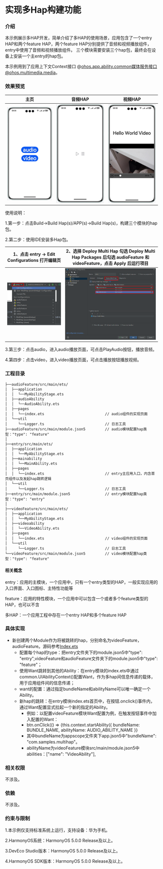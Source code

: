 
# 实现多Hap构建功能

### 介绍

本示例展示多HAP开发，简单介绍了多HAP的使用场景，应用包含了一个entry HAP和两个feature HAP，两个feature HAP分别提供了音频和视频播放组件，entry中使用了音频和视频播放组件。 三个模块需要安装三个hap包，最终会在设备上安装一个主entry的hap包。

本示例用到了应用上下文Context接口 @ohos.app.ability.common媒体服务接口@ohos.multimedia.media。

### 效果预览

| 主页                               | 音频HAP                              | 视频HAP                              |
|----------------------------------|------------------------------------|------------------------------------|
| ![](screenshots/device/home.png) | ![](screenshots/device/audio.png) | ![](screenshots/device/video.png) |

使用说明：

1.第一步：点击Build->Build Hap(s)/APP(s)->Build Hap(s)，构建三个模块的hap包。

2.第二步：使用IDE安装多Hap包。

| 1、点击 entry -> Edit Configurations 打开编辑页 | 2、选择 Deploy Multi Hap 勾选 Deploy Multi Hap Packages 后勾选 audioFeature 和 videoFeature，点击 Apply 后运行项目 |
|-----------------------------------------|---------------------------------------------------------------------------------------------------|
| ![Edit](screenshots/device/edit.png)    | ![deploy](screenshots/device/deploy.png)                                                          |

3.第三步：点击audio，进入audio播放页面，可点击PlayAudio按钮，播放音频。

4.第四步：点击video，进入video播放页面，可点击播放按钮播放视频。

### 工程目录

```
├──audioFeature/src/main/ets/
│  ├──application
│  │  └──MyAbilityStage.ets
│  ├──audioAbility
│  │  └──AudioAbility.ets
│  ├──pages
│  │  └──index.ets                            // audio组件的实现页面
│  └──util
│     └──Logger.ts                            // 日志工具
├──audioFeature/src/main/module.json5         // audio模块配置hap类型："type": "feature"
│
├──entry/src/main/ets/
│  ├──application
│  │  └──MyAbilityStage.ets
│  ├──mainability
│  │  └──MainAbility.ets
│  ├──pages
│  │  └──index.ets                            // entry主应用入口，内含首页组件以及发起hap跳转逻辑
│  └──util
│     └──Logger.ts                            // 日志工具
├──entry/src/main/module.json5                // entry模块配置hap类型："type": "entry" 
│
├──videoFeature/src/main/ets/
│  ├──application
│  │  └──MyAbilityStage.ets
│  ├──videoability
│  │  └──VideoAbility.ets
│  ├──pages
│  │  └──index.ets                            // video组件的实现页面 
│  └──util
│     └──Logger.ts                            // 日志工具
└──videoFeature/src/main/module.json5         // video模块配置hap类型："type": "feature"
```

#### 相关概念

entry：应用的主模块，一个应用中，只有一个entry类型的HAP，一般实现应用的入口界面、入口图标、主特性功能等

feature：应用的特性模块，一个应用中可以包含一个或者多个feature类型的HAP，也可以不含

多HAP：一个应用工程中存在一个entry HAP和多个feature HAP

### 具体实现

* 新创建两个Module作为将被跳转的hap，分别命名为videoFeature，audioFeature。源码参考[Index.ets](entry/src/main/ets/pages/Index.ets)
  * 配置每个hap的type：把entry文件夹下的module.json5中"type": "entry",videoFeature和audioFeature文件夹下的module.json5中"type": "feature"；
  * 使用Want跳转到其他的Ability：在entry模块的index.ets中通过common.UIAbilityContext()配置Want，作为多hap间信息传递的载体，用于应用组件间的信息传递；
  * want的配置：通过指定bundleName和abilityName可以唯一确定一个Ability。
  * 新hap的跳转：在entry模块index.ets首页中，在按钮.onclick()事件内，通过Want配置显式拉起一个新的指定的Ability。
    * 例如：以配置videoFeature模块Want配置为例，在触发按钮事件中加入配置的Want：
    * btn.onClick(() => {this.context.startAbility({
        bundleName: BUNDLE_NAME,
        abilityName: AUDIO_ABILITY_NAME
        }}
    * 其中bundleName为appscope文件夹下app.json5中"bundleName": "com.samples.multihap"。
    * abilityName为videoFeature模块src/main/module.json5中abilities：["name": "VideoAbility"],

### 相关权限

不涉及。

### 依赖

不涉及。

### 约束与限制

1.本示例仅支持标准系统上运行，支持设备：华为手机。

2.HarmonyOS系统：HarmonyOS 5.0.0 Release及以上。

3.DevEco Studio版本：HarmonyOS 5.0.0 Release及以上。

4.HarmonyOS SDK版本：HarmonyOS 5.0.0 Release及以上。
